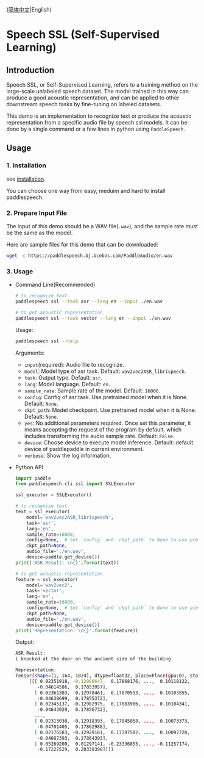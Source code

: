 ([简体中文](./README_cn.md)|English)
# Speech SSL (Self-Supervised Learning)

## Introduction
Speech SSL, or Self-Supervised Learning, refers to a training method on the large-scale unlabeled speech dataset. The model trained in this way can produce a good acoustic representation, and can be applied to other downstream speech tasks by fine-tuning on labeled datasets.

This demo is an implementation to recognize text or produce the acoustic representation from a specific audio file by speech ssl models. It can be done by a single command or a few lines in python using `PaddleSpeech`. 

## Usage
### 1. Installation
see [installation](https://github.com/PaddlePaddle/PaddleSpeech/blob/develop/docs/source/install.md).

You can choose one way from easy, meduim and hard to install paddlespeech.

### 2. Prepare Input File
The input of this demo should be a WAV file(`.wav`), and the sample rate must be the same as the model.

Here are sample files for this demo that can be downloaded:
```bash
wget -c https://paddlespeech.bj.bcebos.com/PaddleAudio/en.wav
```

### 3. Usage
- Command Line(Recommended)
  ```bash
  # to recognize text 
  paddlespeech ssl --task asr --lang en --input ./en.wav

  # to get acoustic representation
  paddlespeech ssl --task vector --lang en --input ./en.wav
  ```

  Usage:
  ```bash
  paddlespeech ssl --help
  ```
  Arguments:
  - `input`(required): Audio file to recognize.
  - `model`: Model type of asr task. Default: `wav2vec2ASR_librispeech`.
  - `task`: Output type. Default: `asr`.
  - `lang`: Model language. Default: `en`.
  - `sample_rate`: Sample rate of the model. Default: `16000`.
  - `config`: Config of asr task. Use pretrained model when it is None. Default: `None`.
  - `ckpt_path`: Model checkpoint. Use pretrained model when it is None. Default: `None`.
  - `yes`: No additional parameters required. Once set this parameter, it means accepting the request of the program by default, which includes transforming the audio sample rate. Default: `False`.
  - `device`: Choose device to execute model inference. Default: default device of paddlepaddle in current environment.
  - `verbose`: Show the log information.


- Python API
  ```python
  import paddle
  from paddlespeech.cli.ssl import SSLExecutor

  ssl_executor = SSLExecutor()

  # to recognize text 
  text = ssl_executor(
      model='wav2vec2ASR_librispeech',
      task='asr',
      lang='en',
      sample_rate=16000,
      config=None,  # Set `config` and `ckpt_path` to None to use pretrained model.
      ckpt_path=None,
      audio_file='./en.wav',
      device=paddle.get_device())
  print('ASR Result: \n{}'.format(text))

  # to get acoustic representation
  feature = ssl_executor(
      model='wav2vec2',
      task='vector',
      lang='en',
      sample_rate=16000,
      config=None,  # Set `config` and `ckpt_path` to None to use pretrained model.
      ckpt_path=None,
      audio_file='./en.wav',
      device=paddle.get_device())
  print('Representation: \n{}'.format(feature))
  ```

  Output:
  ```bash
  ASR Result:
  i knocked at the door on the ancient side of the building

  Representation:
  Tensor(shape=[1, 164, 1024], dtype=float32, place=Place(gpu:0), stop_gradient=True,
       [[[ 0.02351918, -0.12980647,  0.17868176, ...,  0.10118122,
          -0.04614586,  0.17853957],
         [ 0.02361383, -0.12978461,  0.17870593, ...,  0.10103855,
          -0.04638699,  0.17855372],
         [ 0.02345137, -0.12982975,  0.17883906, ...,  0.10104341,
          -0.04643029,  0.17856732],
         ...,
         [ 0.02313030, -0.12918393,  0.17845058, ...,  0.10073373,
          -0.04701405,  0.17862988],
         [ 0.02176583, -0.12929161,  0.17797582, ...,  0.10097728,
          -0.04687393,  0.17864393],
         [ 0.05269200,  0.01297141, -0.23336855, ..., -0.11257174,
          -0.17227529,  0.20338398]]])
  ```
